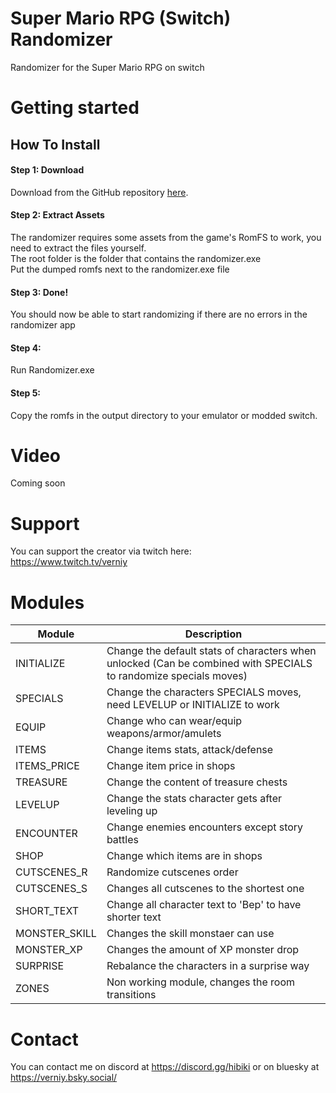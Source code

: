 # Super Mario RPG (Switch) Randomizer
Randomizer for the Super Mario RPG on switch

# Getting started

## How To Install

#### Step 1: Download  
Download from the GitHub repository <a href="https://github.com/verniy-hibiki/super-mario-rpg-switch-randomizer" target="_blank">here</a>.

#### Step 2: Extract Assets  
The randomizer requires some assets from the game's RomFS to work, you need to extract the files yourself.   
The root folder is the folder that contains the randomizer.exe  
Put the dumped romfs next to the randomizer.exe file  

#### Step 3: Done!  
You should now be able to start randomizing if there are no errors in the randomizer app

#### Step 4:  
Run Randomizer.exe 

#### Step 5:  
Copy the romfs in the output directory to your emulator or modded switch.

# Video

Coming soon

# Support

You can support the creator via twitch here:  
https://www.twitch.tv/verniy  

# Modules
| Module | Description |
| ------ | ----------- |
| INITIALIZE | Change the default stats of characters when unlocked (Can be combined with SPECIALS to randomize specials moves) |
| SPECIALS | Change the characters SPECIALS moves, need LEVELUP or INITIALIZE to work |
| EQUIP | Change who can wear/equip weapons/armor/amulets |
| ITEMS | Change items stats, attack/defense |
| ITEMS_PRICE | Change item price in shops |
| TREASURE | Change the content of treasure chests |
| LEVELUP | Change the stats character gets after leveling up |
| ENCOUNTER | Change enemies encounters except story battles |
| SHOP | Change which items are in shops |
| CUTSCENES_R | Randomize cutscenes order |
| CUTSCENES_S | Changes all cutscenes to the shortest one |
| SHORT_TEXT | Change all character text to 'Bep' to have shorter text  |
| MONSTER_SKILL | Changes the skill monstaer can use |
| MONSTER_XP | Changes the amount of XP monster drop |
| SURPRISE | Rebalance the characters in a surprise way |
| ZONES | Non working module, changes the room transitions|  

  # Contact
  You can contact me on discord at https://discord.gg/hibiki or on bluesky at https://verniy.bsky.social/
